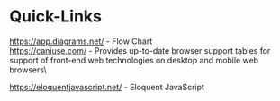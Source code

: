 # Quick-Links

https://app.diagrams.net/  - Flow Chart\
https://caniuse.com/       - Provides up-to-date browser support tables for support of front-end web technologies on desktop and mobile web browsers\

https://eloquentjavascript.net/  - Eloquent JavaScript
